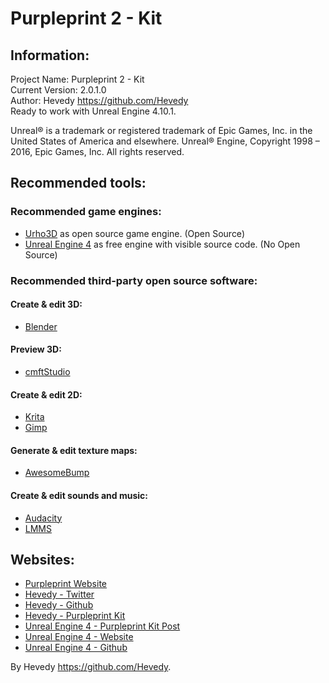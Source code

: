 # Purpleprint 2 - Kit


## Information:
Project Name: Purpleprint 2 - Kit   
Current Version: 2.0.1.0  
Author: Hevedy <https://github.com/Hevedy>  
Ready to work with Unreal Engine 4.10.1.  


Unreal® is a trademark or registered trademark of Epic Games, Inc. in the United States of America and elsewhere.
Unreal® Engine, Copyright 1998 – 2016, Epic Games, Inc. All rights reserved.



## Recommended tools:
### Recommended game engines:
- [Urho3D][Urho3DL] as open source game engine. (Open Source)
- [Unreal Engine 4][UnrealEngine4L] as free engine with visible source code. (No Open Source)

### Recommended third-party open source software:
#### Create & edit 3D:
- [Blender][BlenderL]

#### Preview 3D:
- [cmftStudio][cmftStudioL]

#### Create & edit 2D:
- [Krita][KritaL]
- [Gimp][GimpL]

#### Generate & edit texture maps:
- [AwesomeBump][AwesomeBumpL]

#### Create & edit sounds and music:
- [Audacity][AudacityL]
- [LMMS][LMMSL]


## Websites:
- [Purpleprint Website][PurpleprintWeb]
- [Hevedy - Twitter][HevedyTwitter]
- [Hevedy - Github][HevedyGithub]
- [Hevedy - Purpleprint Kit][PurpleprintKitGithub]
- [Unreal Engine 4 - Purpleprint Kit Post][UE4PostPK]
- [Unreal Engine 4 - Website][UE4Website]
- [Unreal Engine 4 - Github][UE4Github]




By Hevedy <https://github.com/Hevedy>.


[Urho3DL]: http://urho3d.github.io/
[UnrealEngine4L]: https://www.unrealengine.com/
[BlenderL]: http://www.blender.org/
[cmftStudioL]: https://github.com/dariomanesku/cmftStudio
[KritaL]: https://krita.org/
[GimpL]: http://www.gimp.org/
[AwesomeBumpL]: https://github.com/kmkolasinski/AwesomeBump
[AudacityL]: http://audacityteam.org/
[LMMSL]: https://lmms.io/


[PurpleprintWeb]: http://hevedy.github.io/Purpleprint/
[HevedyTwitter]: https://twitter.com/Hevedy
[HevedyGithub]: https://github.com/Hevedy
[PurpleprintKitGithub]: https://github.com/Hevedy/PurpleprintKit
[UE4Github]: https://github.com/EpicGames/UnrealEngine
[UE4Website]: https://www.unrealengine.com/
[UE4PostPK]: https://forums.unrealengine.com/showthread.php?92089-ASSETS-PLUGIN-FREE-Purpleprint-2-Kit-by-Hevedy
[Trello]: https://trello.com/b/vx7Ydo7I/public-projects
[Roboto]: http://www.google.com/fonts/specimen/Roboto
